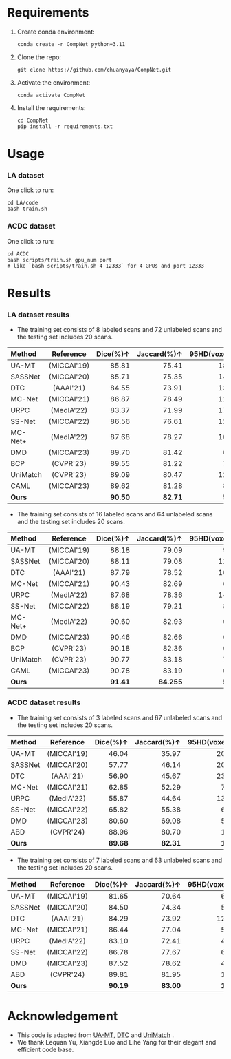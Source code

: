 # Requirements


1.  Create conda environment:
    ```
    conda create -n CompNet python=3.11
    ```
2.  Clone the repo:
    ```
    git clone https://github.com/chuanyaya/CompNet.git
    ```
3.  Activate the environment:
    ```
    conda activate CompNet
    ```
4.  Install the requirements:
    ```
    cd CompNet
    pip install -r requirements.txt
    ```

# Usage



### LA dataset

One click to run:
```
cd LA/code
bash train.sh
```
### ACDC dataset

One click to run:
```
cd ACDC
bash scripts/train.sh gpu_num port
# like `bash scripts/train.sh 4 12333` for 4 GPUs and port 12333
```


# Results
### LA dataset results
-   The training set consists of 8 labeled scans and 72 unlabeled scans and the testing set includes 20 scans.


| Method    | Reference      | Dice(%)↑ | Jaccard(%)↑ | 95HD(voxel)↓ | ASD(voxel)↓ |
|:----------|:-------------:|---------:|-----------:|------------:|-----------:|
| UA-MT     | (MICCAI'19)   | 85.81    | 75.41      | 18.25       | 5.04       |
| SASSNet   | (MICCAI'20)   | 85.71    | 75.35      | 14.74       | 4.00       |
| DTC       | (AAAI'21)     | 84.55    | 73.91      | 13.80       | 3.69       |
| MC-Net    | (MICCAI'21)   | 86.87    | 78.49      | 11.17       | 2.18       |
| URPC      | (MedIA'22)    | 83.37    | 71.99      | 17.91       | 4.41       |
| SS-Net    | (MICCAI'22)   | 86.56    | 76.61      | 12.76       | 3.02       |
| MC-Net+   | (MedIA'22)    | 87.68    | 78.27      | 10.35       | 1.85       |
| DMD       | (MICCAI'23)   | 89.70    | 81.42      | 6.88        | 1.78       |
| BCP       | (CVPR'23)     | 89.55    | 81.22      | 7.10        | **1.69**      |
| UniMatch  | (CVPR'23)     | 89.09    | 80.47      | 12.50       | 3.59       |
| CAML      | (MICCAI'23)   | 89.62    | 81.28      | 8.76        | 2.02       |
| **Ours**  |                | **90.50** | **82.71**  | **5.97**    | 2.02  |


-   The training set consists of 16 labeled scans and 64 unlabeled scans and the testing set includes 20 scans.

| Method      | Reference      | Dice(%)↑   | Jaccard(%)↑ | 95HD(voxel)↓ | ASD(voxel)↓ |
|:------------|:-------------:|-----------:|-----------:|-------------:|-----------:|
| UA-MT       | (MICCAI'19)   | 88.18      | 79.09      | 9.66         | 2.62       |
| SASSNet     | (MICCAI'20)   | 88.11      | 79.08      | 12.31        | 3.27       |
| DTC         | (AAAI'21)     | 87.79      | 78.52      | 10.29        | 2.50       |
| MC-Net      | (MICCAI'21)   | 90.43      | 82.69      | 6.52         | 1.66       |
| URPC        | (MedIA'22)    | 87.68      | 78.36      | 14.39        | 3.52       |
| SS-Net      | (MICCAI'22)   | 88.19      | 79.21      | 8.12         | 2.20       |
| MC-Net+     | (MedIA'22)    | 90.60      | 82.93      | 6.27         | **1.58**       |
| DMD         | (MICCAI'23)   | 90.46      | 82.66      | 6.39         | 1.62       |
| BCP         | (CVPR'23)     | 90.18      | 82.36      | 6.64         | 1.61       |
| UniMatch    | (CVPR'23)     | 90.77      | 83.18      | 7.21         | 2.05       |
| CAML        | (MICCAI'23)   | 90.78      | 83.19      | 6.11         | 1.68       |
| **Ours**    |                | **91.41**  | **84.255**  | **5.19**     | 1.92   |

### ACDC dataset results
-   The training set consists of 3 labeled scans and 67 unlabeled scans and the testing set includes 20 scans.

| Method      | Reference      | Dice(%)↑   | Jaccard(%)↑ | 95HD(voxel)↓ | ASD(voxel)↓ |
|:------------|:-------------:|-----------:|-----------:|-------------:|-----------:|
| UA-MT       | (MICCAI'19)   | 46.04      | 35.97      | 20.08        | 7.75       |
| SASSNet     | (MICCAI'20)   | 57.77      | 46.14      | 20.05        | 6.06       |
| DTC         | (AAAI'21)     | 56.90      | 45.67      | 23.36        | 7.39       |
| MC-Net      | (MICCAI'21)   | 62.85      | 52.29      | 7.62         | 2.33       |
| URPC        | (MedIA'22)    | 55.87      | 44.64      | 13.60        | 3.74       |
| SS-Net      | (MICCAI'22)   | 65.82      | 55.38      | 6.67         | 2.28       |
| DMD         | (MICCAI'23)   | 80.60      | 69.08      | 5.96         | 1.90       |
| ABD    | (CVPR'24)     | 88.96      | 80.70      | 1.57       | 0.52       |
| **Ours** | |**89.68** |**82.31** |**1.33**| **0.37** |
-   The training set consists of 7 labeled scans and 63 unlabeled scans and the testing set includes 20 scans.

| Method    | Reference    | Dice(%)↑ | Jaccard(%)↑ | 95HD(voxel)↓ | ASD(voxel)↓ |
|:----------|:-----------:|---------:|-----------:|-------------:|-----------:|
| UA-MT     | (MICCAI'19) | 81.65    | 70.64      | 6.88         | 2.02       |
| SASSNet   | (MICCAI'20) | 84.50    | 74.34      | 5.42         | 1.86       |
| DTC       | (AAAI'21)   | 84.29    | 73.92      | 12.81        | 4.01       |
| MC-Net    | (MICCAI'21) | 86.44    | 77.04      | 5.50         | 1.84       |
| URPC      | (MedIA'22)  | 83.10    | 72.41      | 4.84         | 1.53       |
| SS-Net    | (MICCAI'22) | 86.78    | 77.67      | 6.07         | 1.40       |
| DMD       | (MICCAI'23) | 87.52    | 78.62      | 4.81         | 1.60       |
| ABD    | (CVPR'24)     | 89.81      | 81.95      | 1.46       | 0.49       |
| **Ours**  |             | **90.19**| **83.00**  | **1.35**     | **0.37**       |



# Acknowledgement
-   This code is adapted from  [UA-MT](https://github.com/yulequan/UA-MT),  [DTC](https://github.com/HiLab-git/DTC.git)  and  [UniMatch](https://github.com/LiheYoung/UniMatch/tree/main/more-scenarios/medical)  .
-   We thank Lequan Yu, Xiangde Luo and Lihe Yang for their elegant and efficient code base.

